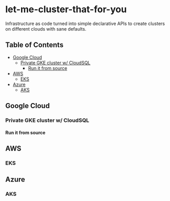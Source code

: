 <!-- omit in toc -->
# let-me-cluster-that-for-you

Infrastructure as code turned into simple declarative APIs to create clusters on different clouds with sane defaults.

<!-- omit in toc -->
## Table of Contents

- [Google Cloud](#google-cloud)
  - [Private GKE cluster w/ CloudSQL](#private-gke-cluster-w-cloudsql)
    - [Run it from source](#run-it-from-source)
- [AWS](#aws)
  - [EKS](#eks)
- [Azure](#azure)
  - [AKS](#aks)

## Google Cloud

### Private GKE cluster w/ CloudSQL

#### Run it from source



## AWS

### EKS

## Azure

### AKS

